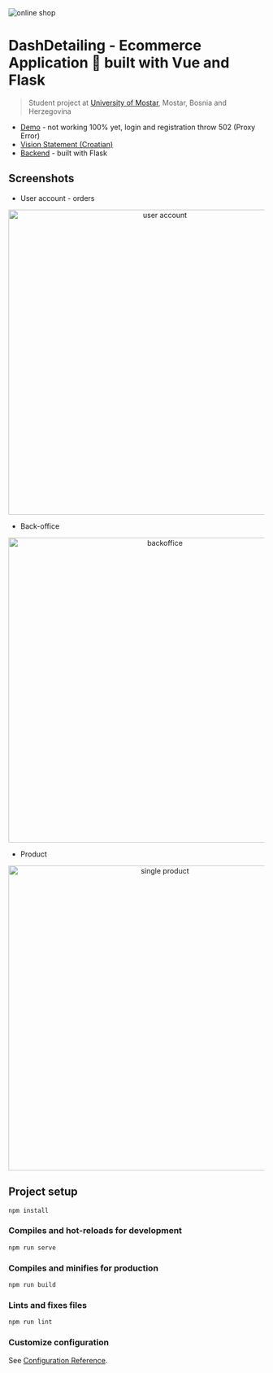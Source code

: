 <img src="https://user-images.githubusercontent.com/57301167/116810896-9a511e80-ab46-11eb-8920-b07edb0dab05.png" alt="online shop">

# DashDetailing - Ecommerce Application 🛒 built with Vue and Flask
> Student project at [University of Mostar](https://www.sum.ba/en), Mostar, Bosnia and Herzegovina
- [Demo](https://studenti.sum.ba/projekti/fsre_rwa/2020/g17/#/) - not working 100% yet, login and registration throw 502 (Proxy Error)
- [Vision Statement (Croatian)](https://docs.google.com/document/d/1JzsLHWfdC9LEyuukmeVUxToQmCsCsy9Hc-fkxp9aitw/edit?usp=sharing)
- [Backend](https://github.com/VjekoRezic/FlaskBackend) - built with Flask

## Screenshots

- User account - orders

<p align="center">
<img src="https://media.giphy.com/media/h4O1ODfJ8Sox8LXy9G/giphy.gif" width="600" alt="user account">
</p>

- Back-office

<p align="center">
<img src="https://media.giphy.com/media/jKtVTfstW5xekPbG2j/giphy.gif" width="600" alt="backoffice">
</p>

- Product

<p align="center">
<img src="https://user-images.githubusercontent.com/57301167/122436404-15588200-cf99-11eb-8b23-0495e8983506.png" width="600" alt="single product">
</p>

## Project setup
```
npm install
```

### Compiles and hot-reloads for development
```
npm run serve
```

### Compiles and minifies for production
```
npm run build
```

### Lints and fixes files
```
npm run lint
```

### Customize configuration
See [Configuration Reference](https://cli.vuejs.org/config/).

